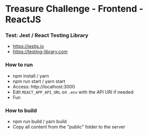 # Treasure Challenge - Frontend - ReactJS

### Test: Jest / React Testing Library

- https://jestjs.io
- https://testing-library.com

### How to run

- npm install / yarn
- npm run start / yarn start
- Access: http://localhost:3000
- Edit `REACT_APP_API_URL` on `.env` with the API URI if needed
- Fun

### How to build

- npm run build / yarn build
- Copy all content from the "public" folder to the server
